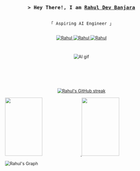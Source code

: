<!-- Intro  -->
<h3 align="center">
    <samp>&gt; Hey There!, I am
        <b><a target="_blank" href="#">Rahul Dev Banjara</a></b>
    </samp>
</h3>

<p align="center">
    <samp>
        <br>
        「 Aspiring AI Engineer 」
        <br/>
        <br>
    </samp>
</p>

<p align="center">
    <a href="https://www.linkedin.com/in/devrahulbanjara/" target="_blank">
        <img src="https://img.shields.io/badge/LinkedIn-0077B5?style=for-the-badge&logo=linkedin&logoColor=white"
            alt="Rahul" />
    </a>
    <a href="https://www.instagram.com/devrahulbanjara/" target="_blank">
        <img src="https://img.shields.io/badge/Instagram-fe4164?style=for-the-badge&logo=instagram&logoColor=white"
            alt="Rahul" />
    </a>
    <a href="https://www.facebook.com/devrahulbanjara/" target="_blank">
        <img src="https://img.shields.io/badge/Facebook-20BEFF?&style=for-the-badge&logo=facebook&logoColor=white"
            alt="Rahul" />
    </a>
</p>
<br />

<!-- About Section -->
<p align="center">
  <img src="https://miro.medium.com/v2/resize:fit:640/1*ZS7xxm9jkGIcRnH3QKs02g.gif" alt="AI gif" />
</p>

<br />
<br />
<br />
<br />


<p align="center">
    <a href="https://github.com/devrahulbanjara/">
        <img src="https://github-readme-streak-stats.herokuapp.com/?user=devrahulbanjara&theme=radical&border=7F3FBF&background=0D1117"
            alt="Rahul's GitHub streak" />
    </a>
</p>


<p>
    <a href="https://github.com/devrahulbanjara/">
        <img alt=""
            src="https://denvercoder1-github-readme-stats.vercel.app/api?username=devrahulbanjara&show_icons=true&count_private=true&theme=react&border_color=7F3FBF&bg_color=0D1117&title_color=F85D7F&icon_color=F8D866"
            height="192px" width="49.5%" />
    </a>
    <a href="https://github.com/devrahulbanjara/">
        <img alt=""
            src="https://denvercoder1-github-readme-stats.vercel.app/api/top-langs/?username=devrahulbanjara&langs_count=8&layout=compact&theme=react&border_color=7F3FBF&bg_color=0D1117&title_color=F85D7F&icon_color=F8D866"
            height="192px" width="49.5%" />
    </a>
    <br />
</p>

![Rahul's Graph](https://github-readme-activity-graph.vercel.app/graph?username=devrahulbanjara&custom&bg_color=0D1117&color=7F3FBF&line=7F3FBF&point=7F3FBF&area_color=FFFFFF&title_color=FFFFFF&area=true)
